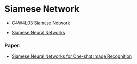 # Siamese Network

- [C4W4L03 Siamese Network](https://www.youtube.com/watch?v=6jfw8MuKwpI)

- [Siamese Neural Networks](https://www.youtube.com/watch?v=T9yKyZfxUJg)

### Paper:
- [Siamese Neural Networks for One-shot Image Recognition](https://www.cs.cmu.edu/~rsalakhu/papers/oneshot1.pdf)
